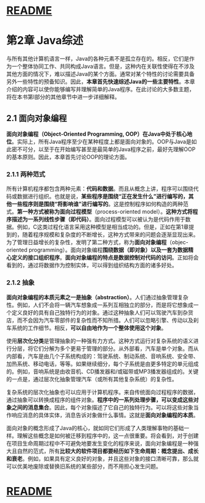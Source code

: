 

# [README](../README.md "回到 README")

# 第2章 Java综述

与所有其他计算机语言一样，Java的各种元素不是孤立存在的。相反，它们是作为一个整体协同工作、共同构成Java语言。但是，这种内在关联性使得在不涉及其他方面的情况下，难以描述Java的某个方面。通常对某个特性的讨论需要具备另外一些特性的预备知识。因此，**本章首先快速综述Java的一些主要特性**。本章介绍的内容可以使你能够编写并理解简单的Java程序。在此讨论的大多数主题，将在本书第I部分的其他章节中进一步详细解释。
    

## 2.1 面向对象编程

**面向对象编程（Object-Oriented Programming, OOP）在Java中处于核心地位**。实际上，所有Java程序至少在某种程度上都是面向对象的。OOP与Java是如此密不可分，以至于在开始编写甚至是最简单的Java程序之前，最好先理解OOP的基本原则。因此，本章首先讨论OOP的理论方面。


### 2.1.1 两种范式

所有计算机程序都包含两种元素：**代码和数据**。而且从概念上讲，程序可以围绕代码或数据进行组织。也就是说，**某些程序是围绕“正在发生什么”进行编写的，其他一些程序则是围绕“将影响谁”进行编写的**。这是控制程序如何构造的两种范式。**第一种方式被称为面向过程模型**（process-oriented model）。**这种方式将程序描述为一系列线性步骤（即代码）**。面向过程模型可以被认为是代码作用于数据。例如，C这类过程化语言采用这种模型是相当成功的。但是，正如在第1章提到的，随着程序规模和复杂度的不断增长，这种方式带来的问题会逐渐显现出来。
    为了管理日益增长的复杂性，发明了第二种方式，称为**面向对象编程**（objec-oriented programming）。面向对象编程**围绕数据（即对象）以及一套为数据精心定义的接口组织程序**。**面向对象编程的特点是数据控制对代码的访问**。正如将会看到的，通过将数据作为控制实体，可以得到组织结构方面的诸多好处。


### 2.1.2 抽象

**面向对象编程的本质元素之一是抽象（abstraction）**。人们通过抽象管理复杂性。例如，人们不会将一辆汽车想象成一系列互相独立的部分，而是将它想象成一个定义良好的具有自己独特行为的对象。通过这种抽象人们可以驾驶汽车到杂货店，而不会因为汽车零部件的复杂性而不知所措。人们可以忽略引擎、传动以及刹车系统的工作细节。相反，**可以自由地作为一个整体使用这个对象**。

使用**层次化分类**是管理抽象的一种强有力方式。这种方式运行对复杂系统的语义进行分层，将它们分解为多个更易于管理的部分。从外部看，汽车是单个对象。而从内部看，汽车是由几个子系统构成的：驾驶系统、制动系统、音响系统、安全带、加热系统、移动电话，等等。如果继续细分，每个子系统是由更多特定的单元组成的。例如，音响系统是由收音机、CD播发器和/或磁带或MP3播发器组成的。关键的一点是，通过层次化抽象管理汽车（或所有其他复杂系统）的复杂性。

复杂系统的层次化抽象也可以应用于计算机程序。来自传统面向过程程序的数据，通过抽象可以转换成程序的组件对象。**程序中的一系列处理步骤，可以变成这些对象之间的消息集合**。因此，每个对象描述了它自己的独特行为。可以将这些对象当作响应消息的具体实体，消息告诉对象做什么事情。这就是**面向对象编程的本质**。
    
面向对象的概念形成了Java的核心，就如同它们形成了人类理解事物的基础一样。理解这些概念是如何被迁移到程序中的，这一点很重要。将会看到，对于创建在项目生命周期过程中不可避免地要发生变化的程序来说，面向对象编程是一种强大且自然的范式，所有**比较大的软件项目都要经历如下生命周期：概念提出、成长和衰老**。例如，如果具有定义良好的对象，并且这些对象的接口清晰可靠，那么就可以优美地废除或替换旧系统的某些部分，而不用担心发生问题。

















# [README](../README.md "回到 README")